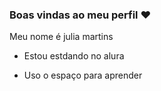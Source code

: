 ### Boas vindas ao meu perfil ❤️

Meu nome é julia martins

- Estou estdando no alura

 - Uso o espaço para aprender
